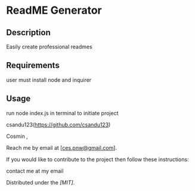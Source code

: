 
  # ReadME Generator
  ##  Description
  Easily create professional readmes
  ##  Requirements
  user must install node and inquirer
  ##  Usage
  run node index.js in terminal to initiate project
  
  csandu123(https://github.com/csandu123)
  
  Cosmin ,
  
  Reach me by email at [ces.pnw@gmail.com]. 
  
  If you would like to contribute to the project then follow these instructions:
  
  contact me at my email
 
 Distributed under the *[MIT]*.
  